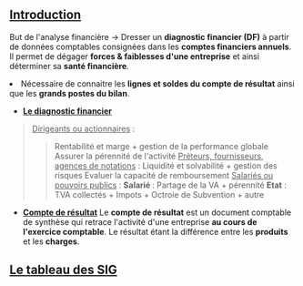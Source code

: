 ## <u>Introduction</u>

But de l'analyse financière ->  Dresser un <strong>diagnostic financier (DF)</strong> à partir de données comptables consignées dans les <strong>comptes financiers annuels</strong>. Il permet de dégager <strong>forces &amp; faiblesses d'une entreprise</strong> et ainsi déterminer sa <strong>santé financière</strong>.
    <li>Nécessaire de connaitre les <strong>lignes et soldes du compte de résultat</strong> ainsi que les <strong>grands postes du bilan</strong>.</li>

- <u><strong>Le diagnostic financier</strong></u>
> <u>Dirigeants ou actionnaires</u> :
>> Rentabilité et marge + gestion de la performance globale
>> Assurer la pérennité de l'activité
> <u>Préteurs, fournisseurs, agences de notations</u> :
>> Liquidité et solvabilité + gestion des risques
>> Evaluer la capacité de remboursement
> <u>Salariés ou pouvoirs publics</u> :
>> <strong>Salarié </strong> : Partage de la VA + pérennité
>> <strong>Etat</strong> : TVA collectés + Impots + Octroie de Subvention + autre

- <u><strong>Compte de résultat</strong></u>
Le **compte de résultat** est un document comptable de synthèse qui retrace l'activité d'une entreprise <strong>au cours de l'exercice comptable</strong>.
Le résultat étant la différence entre les <strong>produits</strong> et les <strong>charges</strong>.

## <u>Le tableau des SIG </u>

<html>
	<head>
		<style>
			table,
			th,
			td {
				border: 0px solid black;
				border-collapse: collapse;
			}

			th:first-child,
			td:first-child {
				border-right: 0;
			}
		</style>
	</head>
	<body>
		<table>
			<tr>
				<th></th>
				<th>Elements<span style="visibility: hidden;">aze aze aze</span></th>
				<th>Place dans le CR</th>
			</tr>
			<tr>
				<td rowspan="2">
					<span style="visibility: hidden;">***</span>-
				</td>
				<td rowspan="2">Vente de marchandise <br>Couts d'achat des marchandises vendues </td>
				<td rowspan="2">en produit d'exploitation <br>Achat de marchandise + variation stocks de marchandises </td>
			</tr>
			<tr></tr>
			<tr>
				<th colspan="3">= Marge commerciale </th>
				<td></td>
			</tr>
				<tr>
				<td rowspan="2">
					<br>
					<span style="visibility: hidden;">***</span>+-
					<br>
					<span style="visibility: hidden;">***</span>+
				</td>
				<td rowspan="2">Production vendue <br>Production stockée <br>Production immobilisée </td>
				<td rowspan="2"> En produits d'exploitation <br> En produits d'exploitation <br> En produit d'exploitation </td>
			</tr>
			<tr>
			<tr>
				<th colspan="3">= Production de l'Exercice </th>
			</tr>
			<tr>
				<td rowspan="1">
					<span style="visibility: hidden;">***</span>+
					<br>
					<span style="visibility: hidden;">***</span>-
				</td>
				<td rowspan="2"> Marge commerciale <br> Production de l'exercice <br> Consommation en provenance des tiers
				</td>
				<td rowspan =3> <br>  =Achat de MP + Var. Stock de Mp + Autre achat et charges ext
			 </td>
			</tr>
			<tr><tr>
				<th colspan="3"> = Valeur ajoutée </th>
				<td></td>
				</tr>
			<tr>
				<td rowspan="1">
				<br>
					<span style="visibility: hidden;">***</span>+
					<br>
					<span style="visibility: hidden;">***</span>-
					<br>
					<span style="visibility: hidden;">***</span>-
				</td>
				<td rowspan="2"> VA <br> Subvention <br> Impots, taxes <br> Charge de personnel
				</td>
				<td rowspan =3> <br> en produits d'exploitation <br> en charges d'Exploitation <br> = salaire et traitements + charges sociales
			 </td>
			</tr>
			<tr><tr>
				<th colspan="3"> = Excédent brut d'exploitation </th>				<td></td>
				</tr>
			<tr>
				<td rowspan="1">
					<br>
					<span style="visibility: hidden;">***</span>+
					<br>
					<span style="visibility: hidden;">***</span>+
					<br>
					<span style="visibility: hidden;">***</span>-
					<br>
					<span style="visibility: hidden;">***</span>-
				</td>
				<td rowspan="2"> EBE <br> Reprise sur DAP d'Exploi <br> Autre produit d'exploi <br> DAP d'exploitation <br> autres charge d'expl
				</td>
				<td rowspan =3> en produits d'exploitation <br> en produits d'Exploitation <br> en charges d'exploitations <br> en charges d'exploitations
			 </td>
			</tr>
			<tr><tr>
				<th colspan="3"> = Résultat d'Exploitation </th>
				<td></td>
				</tr>
			<tr>
				<td rowspan="1">
					<span style="visibility: hidden;">***</span>+
					<br>
					<span style="visibility: hidden;">***</span>-
					<br>
					<span style="visibility: hidden;">***</span>+/-
				</td>
				<td rowspan="2"> RE <br> Total produit financiers <br> Total charge financiers <br> quotes-parts de résultats sur opérations faites en communs
				</td>
				<td rowspan =3> =Résultat financier <br>=Résultat financier<br> <br>
			 </td>
			</tr>
			<tr><tr>
				<th colspan="3"> = Résultat courant avant impôts (RCAI) </th>
				<td></td>
				</tr>
			<tr>
				<td rowspan="1">
					<span style="visibility: hidden;">***</span>+
					<br>
					<span style="visibility: hidden;">***</span>-
					<br>
					<span style="visibility: hidden;">***</span>-
				</td>
				<td rowspan="2"> RCAI <br> Résultat exceptionnel <br> Impots sur les bénéfices <br> Participation des salariés au résultat 
				</td>
				<td rowspan =3> =Total des produits exceptionnels - total des charges exceptionnels <br><br> <br>
			 </td>
			</tr>
			<tr><tr>
				<th colspan="3">= Résultat Net (RN) </th>				<td></td>
				</tr>
				
		</table>
	</body>
</html>

Composant :
- [[Marge commerciale]]
- [[Production de l'exercice]]
- [[Valeur ajoutée]]
- [[Excédent brut d'exploitation]]
- [[Résultat d'exploitation]]
- [[Résultat courant avant impôts]]
- [[Résultat exceptionnel]]
- [[Résultat Net]]

### <u>Role des SIG</u>
| Informations                                                                                | SIG                                          |
|---------------------------------------------------------------------------------------------|----------------------------------------------|
| Analyser le résultat                                                                        | [[Excédent brut d'exploitation]], [[Résultat exceptionnel]], [[Résultat courant avant impôts]], [[Résultat d'exploitation]], [[Résultat Net]]                |
| Mesurer la performance des activités d'exploitation et financières                          | [[Résultat courant avant impôts]]                                     |
| Mesurer le résultat des opérations non courantes                                            | [[Résultat exceptionnel]]                                   |
| Mesurer la performance industrielle et commerciale                                          | [[Résultat d'exploitation]]                                |
| Analyser l'activité                                                                         | [[Marge commerciale]], [[production de l'exercice]]  |
| Mesurer la richesse créée par l'entreprise                                                  | [[Valeur Ajoutée]]                               |
| Mesurer le bénéfice ou la perte de l'exercice                                               | [[Excédent brut d'exploitation]], [[Résultat Net]]                                |
| Mesurer la rentabilité économique                                                           | [[8.Résultat d'exploitation.png]]                                      |
| Mesurer la ressource dégagée par l'activité commerciale                                     | [[Marge commerciale   ]]                         |
| Mesurer le poids économique de l'entreprise                                                 | [[Valeur ajoutée]]                                         |
| Mesurer l'ensemble de l'activité de production                                              | [[Production de l'exercice]]                     |
| Mesurer le surplus monétaire potentiel généré par l'activité d'exploitation de l'entrepriee | [[Excédent brut d'exploitation]]                                        |

## <u>Les retraitements</u>
- Permettent une **représentation économique plus réaliste et harmonisée** 

<u><strong>Les retraitements relatifs au charges de sous-traitance de fabrication</strong></u> : 
| SIG de la banque de france  |  SIG du Plan comptable générale  |  Retraitements  |
|---|---|---|
|  Production de l'exercice  | = Production de l'exercice  | + subventions d'exploitations - sous-traitance de fabrication   |
|  Valeur ajoutée  | = Valeur ajoutée  |+ Subventions d'exploitations + redevances crédit-bail + personnel extérieur - impôts, taxes et versements assimilés   |
|  Excédent brut d'exploitation | = Excédent brut d'exploitation |  +Redevance crédit-bail - Participation des salariés |
|  Résultat d'exploitation | = Résultat d'exploitation  |  +Charges financières sur crédit-bail - Participation des salariés  |
| Résultat courant avant impôts  | = résultat courant avant impôts  | - participation des salariés  |


## <u>La capacité d'auto-financement</u>
- Pour financer ses besoins, l'entreprise dispose :
> Des **ressources d'origines externes** : Subvention, emprunts, augmentation du capital par apports
> Des **ressources d'origine interne** : La capacité d'autofinancement générée par l'activité de l'entreprise
- Représente **l'excédent de ressources internes** (surplus monétaire potentiel) dégagé par l'ensemble de son activité et qu'**elle peut destiner a son autofinancement**
- La CAF permet :
	- Rémunérer les associés 
	- Renouveler et accroître les investissements
	- Augmenter les fonds de roulement
	- Rembourser les dettes financières
	- Mesure la capacité de développement et l'indépendance financière de l'entreprise
	- Couvrir les pertes probables et risques

###  <u>Calcul de la CAF</u>
Rappel :
- Les charges :
>**Décaissable** : Charge qui entrainent des **dépenses** (achat etc)
>**Non décaissable** : charges **calculées** n'entrainant **pas de dépenses** (Dotations aux amortissements etc)
- Les produits :
>**Encaissables** : Produit qui **génèrent** des **recettes**
>**Non encaissables** : produits calculés qui **génèrent pas de recette**

- La CAF est la **différence** entre les **produits encaissables** et les **charges décaissables** :
>**CAF** = Produits encaissables - Charges décaissable
>**A noter**, les produits de cession d'éléments d'actifs sont exclus de la CAF
- Se calcul a l'aide de deux méthodes :

<html>
	<head>
		<style>
			table,
			th,
			td {
				border: 0px solid black;
				border-collapse: collapse;
			}

			th:first-child,
			td:first-child {
				border-right: 0;
			}
		</style>
	</head>
	<body>
		<table>
			<tr> 
				<th colspan='2'> Methode soustractive </th> 
				<th colspan='2'> Methode additive </th> 
			</tr>
			<tr>
				<th></th>
				<th>Elements<span style="visibility: hidden;">aze aze aze</span></th>
				<th></th>
				<th>Elements<span style="visibility: hidden;">aze aze aze</span></th>
			</tr>
			<tr>
				<td rowspan="1">
					<br>
					<span style="visibility: hidden;">***</span>+
					<br>
					<span style="visibility: hidden;">***</span>-
				</td>
				<td rowspan="2"> EBE <br> Autres produits encaissables (sauf produits de cessions d'éléments d'actifs) <br> Autres charges décaissables
				</td>
				<td rowspan="1">
					<br>
					<span style="visibility: hidden;">***</span>+
					<br>
					<span style="visibility: hidden;">***</span>-
					<br>
					<span style="visibility: hidden;">***</span>+/-
				</td>
				<td rowspan="2"> Résultat net de l'exercice <br> Charges non décaissables <br> Produits non encaissables <br> Résultat sur cession d'éléments d'actifs
				</td>
			</tr>
		</table>
	</body>
</html>
(voir [[Les méthodes de calcul de la CAF]])
- **_Le retraitement_** :
> **Capacité d'autofinancement retraitée** = CAF PCG + Dotations aux amortissements crédit-bail
- Note : 
> Même si **résultat négatif**, **possible CAF**
  Si **CAF négative**, **situation critique**
  La part de **la CAF** a la **disposition de l'entreprise** est **l'autofinancement**
- L'autofinancement :
>Part de la CAF qui restera à la disposition de l'entreprise après retranchement des dividendes payées. Autofinancelent = CAF - Dividendes payés en N>
>> Permet de financer par elle même des investissements, remboursements ou une augmentations du fond de roulement
>> Permet de calculer : 
>>> La capacité de remboursement : $\frac{\text{dettes financières}}{\text{CAF}}$ 
>>>La répartition de la VA : $\frac{\text{Autofinancement}}{\text{Valeur ajoutée}}$ 











##  Compte de résultat différentiel

## <u>Le seuil de rentabilité</u>
### Définition
Le seuil de rentabilité est le chiffre d'affaire (ou niveau d'activité) qu'une entreprise doit atteindre pour couvrir l'intégralité de ses charges.
Si :
> CA = Seuil de rentabilité. Absence de bénéfice/perte, le résultat est nul
> CA > Seuil de rentabilité. L'entreprise est rentable, elle dégage un bénéfice
> CA < Seuil de rentabilité. L'entreprise n'est pas en capacité de couvrir l'intégralité des charges, elle est en perte. 
### Calcul






## Fond de roulement net global
- Représente **une ressource durable** - structurelle - mise à la disposition de l'entreprise pour **financer ses besoins du cycle d'exploitation** ayant un caractère permanent
- Est une **marge de sécurité financière** destinée à **financer une partie de l'actif circulant**
- Calcul :
	Par le haut du **bilan fonctionnel** : Ressources stables - Actif stable.
	**Mesure la part de ressources durables consacrée au financement de l'actif circulant**
	Par le bas : Actif circulant - Passif circulant. 
	**Calcul la part de l'actif circulant non financé par le passif circulant**
- Le FRNG 
	**Peut être négatif**
	**Ressource d'exploitation - besoin d'exploitation** peut dégager des ressources **à la place du BFR**


| Variation                                    | Origines                                            | Effets                                                                                                   |
|----------------------------------------------|-----------------------------------------------------|----------------------------------------------------------------------------------------------------------|
| Augmentation du fond de roulement net global | + Ressources durables<br>- Emploi stables           | Améliorer de la situation fin si augmentation du FRNG ne provient pas que de l'endettement LT            |
| Diminution du FRNG                           | + Emplois stables<br>- Ressources durables          | Diminution de la marge de sécurité pouvant être la conséquence de financement d'investissement rentables |
| FRNG inchangé                                | Stabilité des ressources durables et actifs stables | Stagnation temporaire de l'entreprise; Ralentissement prolongé de la croissance.                         |

#### Fond de roulement financier
- Permet d'**apprécier l'équilibre financier** de l'entreprise
- **Indicateur de sa solvabilité** et de son **risque de cessation** de paiements
- Est une **marge de sécurité financière** pour l'entreprise et une **garantie de remboursement des dettes à moins d'un an** pour les créanciers
- Calcul :
> Par le haut du **bilan financier** : passif réel à plus d'un an - actif réel net à plus d'un an 
> Explicite le **mode de financement des actifs à plus d'un an**
> Par le bas : Actif réel net à moins d'un an - passif réel à moins d'un an
> Calcul la **capacité de l'entreprise à couvrir ses dettes à CT**
> **Deux situation**s : 
>> **FRF positif** : **équilibre financier respecté**, entreprise en principe solvable
>> **FRF négatif** : Equilibre financier non respecté, **risque d'insolvabilité**  (**Ne fonctionne pas pour les entreprise de négoce / distribution**)
- **Le FRNG et le FRF sont différents**, il ne faut pas les confondre. Ils peuvent avoir des **implications contraires**
> Une **diminution du crédit client** est **positif pour le FRNG** car **baisse du BFR** mais à un impact **négatif du le FRF**


